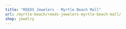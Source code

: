 ```yaml
---
title: "REEDS Jewelers - Myrtle Beach Mall"
url: /myrtle-beach/reeds-jewelers-myrtle-beach-mall/
shop: jewelry
---
```

